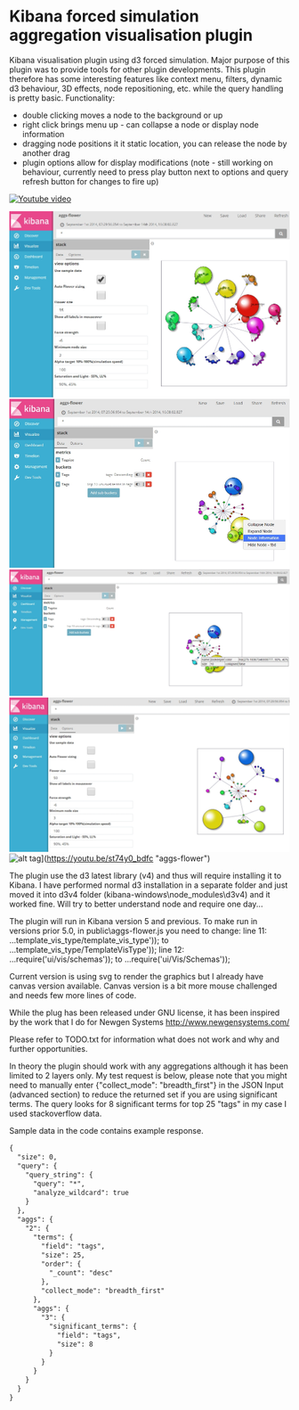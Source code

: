 # Kibana forced simulation aggregation visualisation plugin

Kibana visualisation plugin using d3 forced simulation. Major purpose of this plugin was to provide tools for other plugin developments. 
This plugin therefore has some interesting features like context menu, filters, dynamic d3 behaviour, 3D effects, node repositioning, etc. while the query handling is pretty basic.
Functionality:
- double clicking moves a node to the background or up
- right click brings menu up - can collapse a node or display node information
- dragging node positions it it static location, you can release the node by another drag
- plugin options allow for display modifications (note - still working on behaviour, currently need to press play button next to options and query refresh button for changes to fire up)

[![Youtube video](https://youtu.be/st74y0_bdfc/0.jpg)](https://youtu.be/st74y0_bdfc)

![alt tag](https://github.com/commsart/aggs-flower/raw/master/pics/plug1.jpg)
![alt tag](https://github.com/commsart/aggs-flower/raw/master/pics/plug2.jpg)
![alt tag](https://github.com/commsart/aggs-flower/raw/master/pics/plug3.jpg)
![alt tag](https://github.com/commsart/aggs-flower/raw/master/pics/plug4.jpg)
![alt tag](https://youtu.be/st74y0_bdfc/0.jpg)](https://youtu.be/st74y0_bdfc "aggs-flower")

The plugin use the d3 latest library (v4) and thus will require installing it to Kibana. I have performed normal d3 installation in a separate folder and just moved it into d3v4 folder 
(kibana-windows\node_modules\d3v4) and it worked fine. Will try to better understand node and require one day...

The plugin will run in Kibana version 5 and previous. To make run in versions prior 5.0, in public\aggs-flower.js you need to change:
line 11: ...template_vis_type/template_vis_type'));  to   ...template_vis_type/TemplateVisType'));
line 12: ...require('ui/vis/schemas'));   to    ...require('ui/Vis/Schemas'));

Current version is using svg to render the graphics but I already have canvas version available. 
Canvas version is a bit more mouse challenged and needs few more lines of code.

While the plug has been released under GNU license, it has been inspired by the work that I do for Newgen Systems http://www.newgensystems.com/ </p>

Please refer to TODO.txt for information what does not work and why and further opportunities.

In theory the plugin should work with any aggregations although it has been limited to 2 layers only.
My test request is below, please note that you might need to manually enter {"collect_mode": "breadth_first"} in the JSON Input 
(advanced section) to reduce the returned set if you are using significant terms. The query looks for 8 significant terms for top 
25 "tags" in my case I used stackoverflow data.

Sample data in the code contains example response.

```
{
  "size": 0,
  "query": {
	"query_string": {
	  "query": "*",
	  "analyze_wildcard": true
	}
  },
  "aggs": {
	"2": {
	  "terms": {
		"field": "tags",
		"size": 25,
		"order": {
		  "_count": "desc"
		},
		"collect_mode": "breadth_first"
	  },
	  "aggs": {
		"3": {
		  "significant_terms": {
			"field": "tags",
			"size": 8
		  }
		}
	  }
	}
  }
}
```
